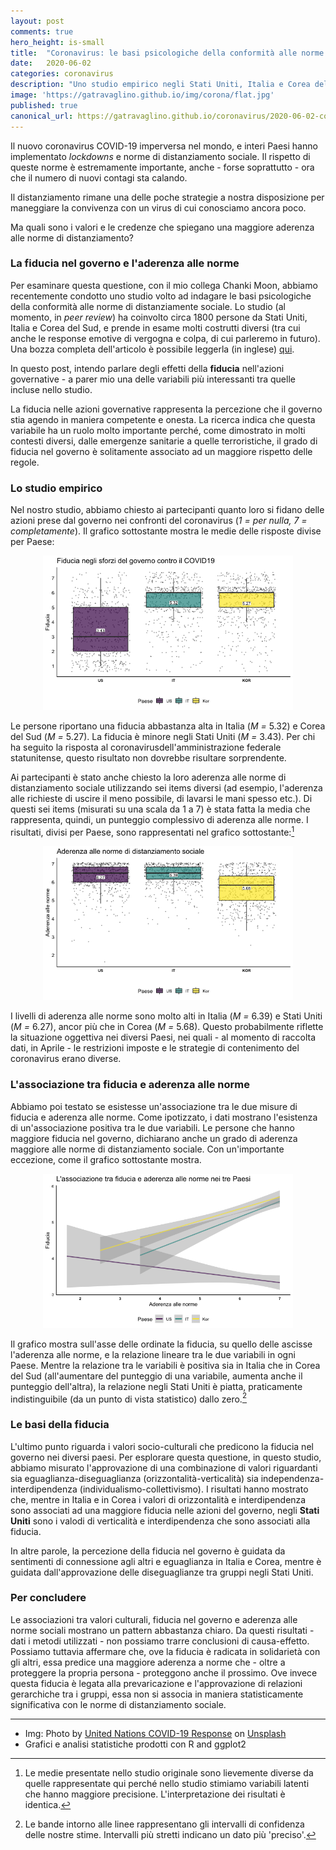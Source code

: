 ```yaml
---
layout: post
comments: true
hero_height: is-small
title:  "Coronavirus: le basi psicologiche della conformità alle norme di distanziamento sociali"
date:   2020-06-02
categories: coronavirus
description: "Uno studio empirico negli Stati Uniti, Italia e Corea del Sud"
image: 'https://gatravaglino.github.io/img/corona/flat.jpg'
published: true
canonical_url: https://gatravaglino.github.io/coronavirus/2020-06-02-compliance-research.markdown.html
---
```


Il nuovo coronavirus COVID-19 imperversa nel mondo, e interi Paesi hanno implementato *lockdowns* e norme di distanziamento sociale. Il rispetto di queste norme è estremamente importante, anche - forse soprattutto - ora che il numero di nuovi contagi sta calando. 

Il distanziamento rimane una delle poche strategie a nostra disposizione per maneggiare la convivenza con un virus di cui conosciamo ancora poco. 

Ma quali sono i valori e le credenze che spiegano una maggiore aderenza alle norme di distanziamento?

### La fiducia nel governo e l'aderenza alle norme

Per esaminare questa questione, con il mio collega Chanki Moon, abbiamo recentemente condotto uno studio volto ad indagare le basi psicologiche della conformità alle norme di distanziamente sociale. Lo studio (al momento, in *peer review*) ha coinvolto circa 1800 persone da Stati Uniti, Italia e Corea del Sud, e prende in esame molti costrutti diversi (tra cui anche le response emotive di vergogna e colpa, di cui parleremo in futuro). Una bozza completa dell'articolo è possibile leggerla (in inglese) [qui](https://psyarxiv.com/8yn5b/).

In questo post, intendo parlare degli effetti della **fiducia** nell'azioni governative - a parer mio una delle variabili più interessanti tra quelle incluse nello studio. 

La fiducia nelle azioni governative rappresenta la percezione che il governo stia agendo in maniera competente e onesta. La ricerca indica che questa variabile ha un ruolo molto importante perché, come dimostrato in molti contesti diversi, dalle emergenze sanitarie a quelle terroristiche, il grado di fiducia nel governo è solitamente associato ad un maggiore rispetto delle regole. 

### Lo studio empirico
Nel nostro studio, abbiamo chiesto ai partecipanti quanto loro si fidano delle azioni prese dal governo nei confronti del coronavirus (*1 = per nulla, 7 = completamente*). Il grafico sottostante mostra le medie delle risposte divise per Paese:

<p align="center">
  <img src="/img/res/trust.png" width="400" />
</p>

Le persone riportano una fiducia abbastanza alta in Italia (*M =* 5.32) e Corea del Sud (*M =* 5.27). La fiducia è minore negli Stati Uniti (*M =* 3.43). Per chi ha seguito la risposta al coronavirusdell'amministrazione federale statunitense, questo risultato non dovrebbe risultare sorprendente. 

Ai partecipanti è stato anche chiesto la loro aderenza alle norme di distanziamento sociale utilizzando sei items diversi (ad esempio, l'aderenza alle richieste di uscire il meno possibile, di lavarsi le mani spesso etc.). Di questi sei items (misurati su una scala da 1 a 7) è stata fatta la media che rappresenta, quindi, un punteggio complessivo di aderenza alle norme. I risultati, divisi per Paese, sono rappresentati nel grafico sottostante:[^1] 

<p align="center">
  <img src="/img/res/compliance.png" width="400" />
</p>

I livelli di aderenza alle norme sono molto alti in Italia (*M =* 6.39) e Stati Uniti (*M =* 6.27), ancor più che in Corea (*M =* 5.68). Questo probabilmente riflette la situazione oggettiva nei diversi Paesi, nei quali - al momento di raccolta dati, in Aprile - le restrizioni imposte e le strategie di contenimento del coronavirus erano diverse.

### L'associazione tra fiducia e aderenza alle norme

Abbiamo poi testato se esistesse un'associazione tra le due misure di fiducia e aderenza alle norme. Come ipotizzato, i dati mostrano l'esistenza di un'associazione positiva tra le due variabili. Le persone che hanno maggiore fiducia nel governo, dichiarano anche un grado di aderenza maggiore alle norme di distanziamento sociale. Con un'importante eccezione, come il grafico sottostante mostra. 

<p align="center">
  <img src="/img/res/regr.png" width="400" />
</p>

Il grafico mostra sull'asse delle ordinate la fiducia, su quello delle ascisse l'aderenza alle norme, e la relazione lineare tra le due variabili in ogni Paese. Mentre la relazione tra le variabili è positiva sia in Italia che in Corea del Sud (all'aumentare del punteggio di una variabile, aumenta anche il punteggio dell'altra), la relazione negli Stati Uniti è piatta, praticamente indistinguibile (da un punto di vista statistico) dallo zero.[^2]

### Le basi della fiducia

L'ultimo punto riguarda i valori socio-culturali che predicono la  fiducia nel governo nei diversi paesi. Per esplorare questa questione, in questo studio, abbiamo misurato l'approvazione di una combinazione di valori riguardanti sia eguaglianza-diseguaglianza (orizzontalità-verticalità) sia independenza-interdipendenza (individualismo-collettivismo). I risultati hanno mostrato che, mentre in Italia e in Corea i valori di orizzontalità e interdipendenza sono associati ad una maggiore fiducia nelle azioni del governo, negli **Stati Uniti** sono i valodi di verticalità e interdipendenza che sono associati alla fiducia. 

In altre parole, la percezione della fiducia nel governo è guidata da sentimenti di connessione agli altri e eguaglianza in Italia e Corea, mentre è guidata dall'approvazione delle diseguaglianze tra gruppi negli Stati Uniti. 

### Per concludere

Le associazioni tra valori culturali, fiducia nel governo e aderenza alle norme sociali mostrano un pattern abbastanza chiaro. Da questi risultati - dati i metodi utilizzati - non possiamo trarre conclusioni di causa-effetto. Possiamo tuttavia affermare che, ove la fiducia è radicata in solidarietà con gli altri, essa predice una maggiore aderenza a norme che - oltre a proteggere la propria persona - proteggono anche il prossimo. Ove invece questa fiducia è legata alla prevaricazione e l'approvazione di relazioni gerarchiche tra i gruppi, essa non si associa in maniera statisticamente significativa con le norme di distanziamento sociale.









[^1]: Le medie presentate nello studio originale sono lievemente diverse da quelle rappresentate qui perché nello studio stimiamo variabili latenti che hanno maggiore precisione. L'interpretazione dei risultati è identica.
[^2]: Le bande intorno alle linee rappresentano gli intervalli di confidenza delle nostre stime. Intervalli più stretti indicano un dato più 'preciso'.






***
- Img: Photo by [United Nations COVID-19 Response](https://unsplash.com/@unitednations) on [Unsplash](https://unsplash.com)
- Grafici e analisi statistiche prodotti con R and ggplot2

